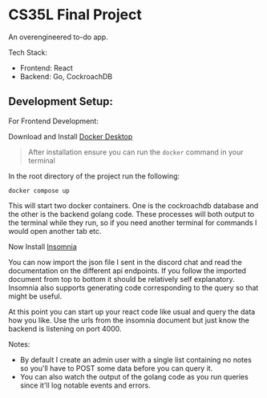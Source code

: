 # CS35L Final Project

An overengineered to-do app.

Tech Stack:
- Frontend: React
- Backend: Go, CockroachDB

## Development Setup:

For Frontend Development:

Download and Install [Docker Desktop](https://www.docker.com/products/docker-desktop/) 

>After installation ensure you can run the `docker` command in your terminal

In the root directory of the project run the following:

```
docker compose up
```

This will start two docker containers. One is the cockroachdb database and the other is the backend golang code.
These processes will both output to the terminal while they run, so if you need another terminal for commands I would open another tab etc.

Now Install [Insomnia](https://insomnia.rest/download)

You can now import the json file I sent in the discord chat and read the documentation on the different api endpoints. If you follow the imported document from
top to bottom it should be relatively self explanatory. Insomnia also supports generating code corresponding to the query so that might be useful.

At this point you can start up your react code like usual and query the data how you like. Use the urls from the insomnia document but just know the backend is 
listening on port 4000.

Notes:
- By default I create an admin user with a single list containing no notes so you'll have to POST some data before you can query it.
- You can also watch the output of the golang code as you run queries since it'll log notable events and errors.

